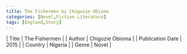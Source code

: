 ```yaml
---
title: The Fishermen by Chigozie Obioma
categories: [Novel,Fiction Literature]
tags: [England,Story]
---     
```

| Title | The Fishermen  |
| Author |  Chigozie Obioma  |
| Publication Date | 2015   |
| Country | Nigeria |
| Genre | Novel  |
        